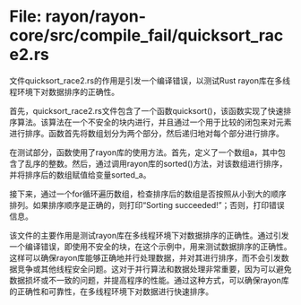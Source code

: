 # File: rayon/rayon-core/src/compile_fail/quicksort_race2.rs

文件quicksort_race2.rs的作用是引发一个编译错误，以测试Rust rayon库在多线程环境下对数据排序的正确性。

首先，quicksort_race2.rs文件包含了一个函数quicksort()，该函数实现了快速排序算法。该算法在一个不安全的块内进行，并且通过一个用于比较的闭包来对元素进行排序。函数首先将数组划分为两个部分，然后递归地对每个部分进行排序。

在测试部分，函数使用了rayon库的使用方法。首先，定义了一个数组a，其中包含了乱序的整数。然后，通过调用rayon库的sorted()方法，对该数组进行排序，并将排序后的数组赋值给变量sorted_a。

接下来，通过一个for循环遍历数组，检查排序后的数组是否按照从小到大的顺序排列。如果排序顺序是正确的，则打印“Sorting succeeded!”；否则，打印错误信息。

该文件的主要作用是测试rayon库在多线程环境下对数据排序的正确性。通过引发一个编译错误，即使用不安全的块，在这个示例中，用来测试数据排序的正确性。这样可以确保rayon库能够正确地并行处理数据，并对其进行排序，而不会引发数据竞争或其他线程安全问题。这对于并行算法和数据处理非常重要，因为可以避免数据损坏或不一致的问题，并提高程序的性能。通过这种方式，可以确保rayon库的正确性和可靠性，在多线程环境下对数据进行快速排序。

